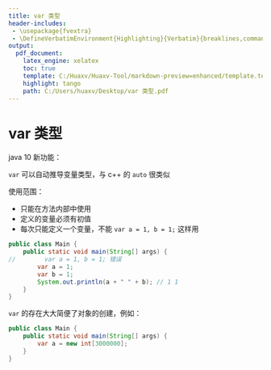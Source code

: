 ```yaml
---
title: var 类型
header-includes:
 - \usepackage{fvextra}
 - \DefineVerbatimEnvironment{Highlighting}{Verbatim}{breaklines,commandchars=\\\{\}}
output:
  pdf_document:
    latex_engine: xelatex
    toc: true
    template: C:/Huaxv/Huaxv-Tool/markdown-preview=enhanced/template.tex
    highlight: tango
    path: C:/Users/huaxv/Desktop/var 类型.pdf
---
```


# var 类型

java 10 新功能：

`var` 可以自动推导变量类型，与 c++ 的 `auto` 很类似

使用范围：

- 只能在方法内部中使用
- 定义的变量必须有初值
- 每次只能定义一个变量，不能 `var a = 1, b = 1;` 这样用

```java
public class Main {
    public static void main(String[] args) {
//        var a = 1, b = 1; 错误
        var a = 1;
        var b = 1;
        System.out.println(a + " " + b); // 1 1
    }
}
```

`var` 的存在大大简便了对象的创建，例如：

```java
public class Main {
    public static void main(String[] args) {
        var a = new int[3000000];
    }
}
```
